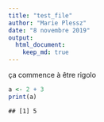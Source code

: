 ```yaml
---
title: "test_file"
author: "Marie Plessz"
date: "8 novembre 2019"
output:
  html_document:
    keep_md: true
---
```


ça commence à être rigolo


```r
a <- 2 + 3
print(a)
```

```
## [1] 5
```

